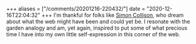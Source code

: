 +++
aliases = ["/comments/20201216-220432/"]
date = "2020-12-16T22:04:32"
+++
I'm thankful for folks like [Simon Collison](https://colly.com/articles/this-used-to-be-our-playground), who dream about what the web might have been and could yet be. I resonate with the garden analogy and am, yet again, inspired to put some of what precious time I have into my own little self-expression in this corner of the web.

